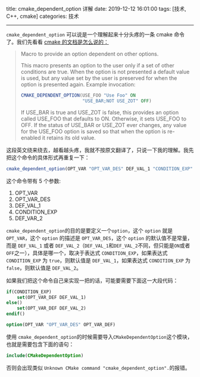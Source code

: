 title: cmake_dependent_option 详解
date: 2019-12-12 16:01:00
tags: [技术, C++, cmake]
categories: 技术

------

`cmake_dependent_option` 可以说是一个理解起来十分头疼的一条 cmake 命令了。我们先看看 [cmake 的文档是怎么说的：](https://cmake.org/cmake/help/v3.5/module/CMakeDependentOption.html)

> Macro to provide an option dependent on other options.
>
> This macro presents an option to the user only if a set of other conditions are true. When the option is not presented a default value is used, but any value set by the user is preserved for when the option is presented again. Example invocation:
>
> ```cmake
> CMAKE_DEPENDENT_OPTION(USE_FOO "Use Foo" ON
>                        "USE_BAR;NOT USE_ZOT" OFF)
> ```
>
> If USE_BAR is true and USE_ZOT is false, this provides an option called USE_FOO that defaults to ON. Otherwise, it sets USE_FOO to OFF. If the status of USE_BAR or USE_ZOT ever changes, any value for the USE_FOO option is saved so that when the option is re-enabled it retains its old value.

这段英文绕来绕去，越看越头疼，我就不按原文翻译了，只说一下我的理解。我先把这个命令的具体形式再重复一下：

```cmake
cmake_dependent_option(OPT_VAR "OPT_VAR_DES" DEF_VAL_1 "CONDITION_EXP" DEF_VAR_2)
```

这个命令带有 5 个参数:

1. OPT_VAR
2. OPT_VAR_DES
3. DEF_VAL_1
4. CONDITION_EXP
5. DEF_VAR_2

`cmake_dependent_option`的目的是要定义一个`option`，这个 `option` 就是 `OPT_VAR`，这个 `option` 的描述是 `OPT_VAR_DES`，这个 `option` 的默认值不是常量，而是 `DEF_VAL_1` 或者 `DEF_VAL_2`（`DEF_VAL_1`和`DEF_VAL_2`不同，但只能是`ON`或者`OFF`之一），具体是哪一个，取决于表达式 `CONDITION_EXP`，如果表达式 `CONDITION_EXP` 为 `true`，则默认值是 `DEF_VAL_1`，如果表达式 `CONDITION_EXP` 为 `false`，则默认值是 `DEF_VAL_2`。

如果我们把这个命令自己来实现一把的话，可能要需要下面这一大段代码：

```cmake
if(CONDITION_EXP)
	set(OPT_VAR_DEF DEF_VAL_1)
else()
	set(OPT_VAR_DEF DEF_VAL_2)
endif()

option(OPT_VAR "OPT_VAR_DES" OPT_VAR_DEF)
```

使用 `cmake_dependent_option`的时候需要导入`CMakeDependentOption`这个模块，也就是需要包含下面的语句：

```cmake
include(CMakeDependentOption)
```

否则会出现类似 `Unknown CMake command "cmake_dependent_option".`的报错。

